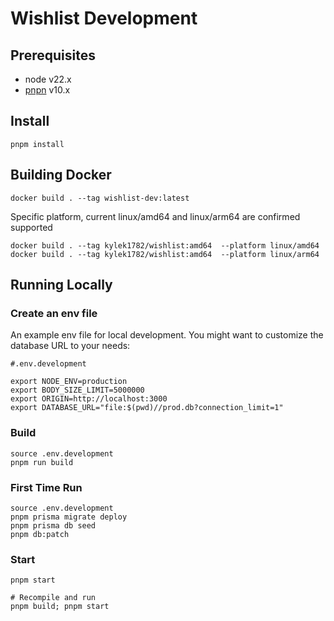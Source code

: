 # Wishlist Development

## Prerequisites

- node v22.x
- [pnpn](https://pnpm.io/installation) v10.x

## Install

```Shell
pnpm install
```

## Building Docker

```Shell
docker build . --tag wishlist-dev:latest
```

Specific platform, current linux/amd64 and linux/arm64 are confirmed supported

```Shell
docker build . --tag kylek1782/wishlist:amd64  --platform linux/amd64
docker build . --tag kylek1782/wishlist:amd64  --platform linux/arm64
```

## Running Locally

### Create an env file

An example env file for local development. You might want to customize the database URL to your needs:

```Shell
#.env.development

export NODE_ENV=production
export BODY_SIZE_LIMIT=5000000
export ORIGIN=http://localhost:3000
export DATABASE_URL="file:$(pwd)//prod.db?connection_limit=1"
```

### Build

```Shell
source .env.development
pnpm run build
```

### First Time Run

```Shell
source .env.development
pnpm prisma migrate deploy
pnpm prisma db seed
pnpm db:patch
```

### Start

```Shell
pnpm start

# Recompile and run
pnpm build; pnpm start
```
